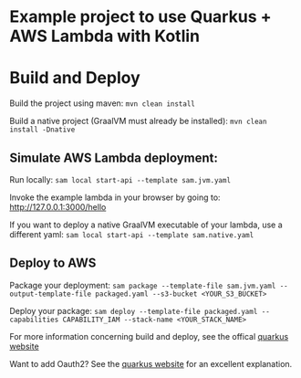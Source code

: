 # Example project to use Quarkus + AWS Lambda with Kotlin

# Build and Deploy

Build the project using maven:
 `mvn clean install`

Build a native project (GraalVM must already be installed):
`mvn clean install -Dnative`

## Simulate AWS Lambda deployment:
Run locally:
`sam local start-api --template sam.jvm.yaml`

Invoke the example lambda in your browser by going to: http://127.0.0.1:3000/hello

If you want to deploy a native GraalVM executable of your lambda, use a different yaml:
`sam local start-api --template sam.native.yaml`

## Deploy to AWS

Package your deployment:
`sam package --template-file sam.jvm.yaml --output-template-file packaged.yaml --s3-bucket <YOUR_S3_BUCKET>`

Deploy your package:
`sam deploy --template-file packaged.yaml --capabilities CAPABILITY_IAM --stack-name <YOUR_STACK_NAME>`

For more information concerning build and deploy, see the offical [quarkus website](https://quarkus.io/guides/amazon-lambda-http)

Want to add Oauth2? See the [quarkus website](https://quarkus.io/guides/security-oauth2) for an excellent explanation. 

